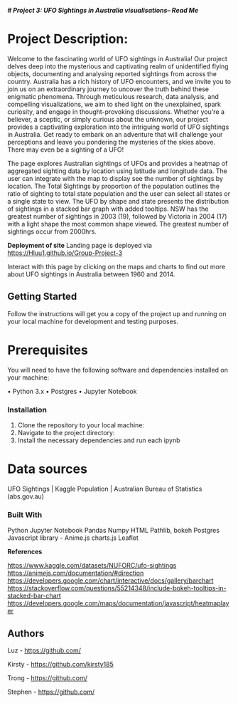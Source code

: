 ***# Project 3: UFO Sightings in Australia visualisations– Read Me***

# Project Description:
Welcome to the fascinating world of UFO sightings in Australia! Our project delves deep into the mysterious and captivating realm of unidentified flying objects, documenting and analysing reported sightings from across the country. Australia has a rich history of UFO encounters, and we invite you to join us on an extraordinary journey to uncover the truth behind these enigmatic phenomena. Through meticulous research, data analysis, and compelling visualizations, we aim to shed light on the unexplained, spark curiosity, and engage in thought-provoking discussions. Whether you're a believer, a sceptic, or simply curious about the unknown, our project provides a captivating exploration into the intriguing world of UFO sightings in Australia. Get ready to embark on an adventure that will challenge your perceptions and leave you pondering the mysteries of the skies above. There may even be a sighting of a UFO!

The page explores Australian sightings of UFOs and provides a heatmap of aggregated sighting data by location using latitude and longitude data. The user can integrate with the map to display see the number of sightings by location. The Total Sightings by proportion of the population outlines the ratio of sighting to total state population and the user can select all states or a single state to view. The UFO by shape and state presents the distribution of sightings in a stacked bar graph with added tooltips. NSW has the greatest number of sightings in 2003 (19), followed by Victoria in 2004 (17) with a light shape the most common shape viewed. The greatest number of sightings occur from 2000hrs. 

**Deployment of site**
Landing page is deployed via https://Hluu1.github.io/Group-Project-3

Interact with this page by clicking on the maps and charts to find out more about UFO sightings in Australia between 1960 and 2014.

## Getting Started
Follow the instructions will get you a copy of the project up and running on your local machine for development and testing purposes.

# Prerequisites
You will need to have the following software and dependencies installed on your machine:

•	Python 3.x
•	Postgres
•	Jupyter Notebook

### Installation
1.	Clone the repository to your local machine:
2.	Navigate to the project directory:
3.  Install the necessary dependencies and run each ipynb

# Data sources
UFO Sightings | Kaggle
Population | Australian Bureau of Statistics (abs.gov.au)

### Built With
Python
Jupyter Notebook
Pandas
Numpy
HTML
Pathlib, bokeh
Postgres
Javascript library - Anime.js 
charts.js
Leaflet

**References**

https://www.kaggle.com/datasets/NUFORC/ufo-sightings
https://animejs.com/documentation/#direction
https://developers.google.com/chart/interactive/docs/gallery/barchart
https://stackoverflow.com/questions/55214348/include-bokeh-tooltips-in-stacked-bar-chart
https://developers.google.com/maps/documentation/javascript/heatmaplayer


## Authors
Luz - https://github.com/

Kirsty - https://github.com/kirsty185

Trong - https://github.com/

Stephen - https://github.com/

